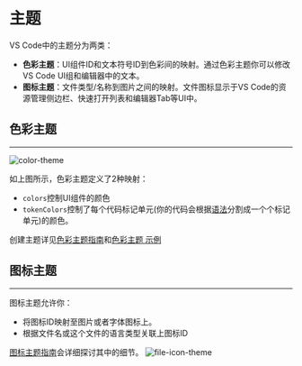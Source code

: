 # 主题

VS Code中的主题分为两类：
- **色彩主题**：UI组件ID和文本符号ID到色彩间的映射。通过色彩主题你可以修改VS Code UI组和编辑器中的文本。
- **图标主题**：文件类型/名称到图片之间的映射。文件图标显示于VS Code的资源管理侧边栏、快速打开列表和编辑器Tab等UI中。

## 色彩主题
---

![color-theme](https://media.githubusercontent.com/media/Microsoft/vscode-docs/main/api/extension-capabilities/images/theming/color-theme.png)

如上图所示，色彩主题定义了2种映射：
- `colors`控制UI组件的颜色
- `tokenColors`控制了每个代码标记单元(你的代码会根据[语法](/language-extensions/syntax-highlight-guide)分割成一个个标记单元)的颜色。

创建主题详见[色彩主题指南](/extension-guides/color-theme)和[色彩主题 示例](https://github.com/Microsoft/vscode-extension-samples/tree/master/theme-sample)

## 图标主题
---
图标主题允许你：
- 将图标ID映射至图片或者字体图标上。
- 根据文件名或这个文件的语言类型关联上图标ID

[图标主题指南](/extension-guides/icon-theme)会详细探讨其中的细节。
![file-icon-theme](https://media.githubusercontent.com/media/Microsoft/vscode-docs/main/api/extension-capabilities/images/theming/file-icon-theme.png)
